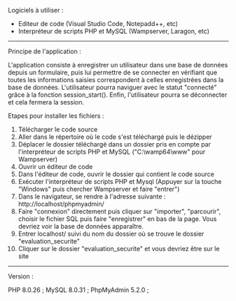 Logiciels à utiliser :
- Editeur de code (Visual Studio Code, Notepadd++, etc)
- Interpréteur de scripts PHP et MySQL (Wampserver, Laragon, etc) 

-------------------------------------------------------------------------------------------------------------------------------------------------------------------------------
Principe de l'application : 

L'application consiste à enregistrer un utilisateur dans une base de données depuis un formulaire, puis lui permettre de se connecter en vérifiant
que toutes les informations saisies correspondent à celles enregistrées dans la base de données. L'utilisateur pourra naviguer avec le statut "connecté" grâce 
à la fonction session_start(). Enfin, l'utilisateur pourra se déconnecter et cela fermera la session.


Etapes pour installer les fichiers :

1. Télécharger le code source
2. Aller dans le répertoire où le code s'est téléchargé puis le dézipper
3. Déplacer le dossier téléchargé dans un dossier pris en compte par l'interpréteur de scripts PHP et MySQL ("C:\wamp64\www" pour Wampserver)
4. Ouvrir un éditeur de code
5. Dans l'éditeur de code, ouvrir le dossier qui contient le code source
6. Exécuter l'interpréteur de scripts PHP et Mysql (Appuyer sur la touche "Windows" puis chercher Wampserver et faire "entrer")
7. Dans le navigateur, se rendre à l'adresse suivante : http://localhost/phpmyadmin/
9. Faire "connexion" directement puis cliquer sur "importer", "parcourir", choisir le fichier SQL puis faire "enregistrer" en bas de la page. Vous devriez voir la base de données apparaître.
8. Entrer localhost/ suivi du nom du dossier où se trouve le dossier "evaluation_securite"
9. Cliquer sur le dossier "evaluation_securite" et vous devriez être sur le site 

-------------------------------------------------------------------------------------------------------------------------------------------------------------------------------
Version : 

PHP 8.0.26 ;
MySQL 8.0.31 ;
PhpMyAdmin 5.2.0 ;


